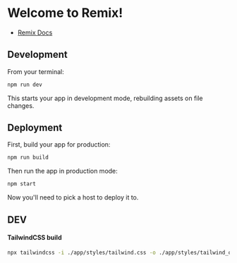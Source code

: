 # Welcome to Remix!

- [Remix Docs](https://remix.run/docs)

## Development

From your terminal:

```sh
npm run dev
```

This starts your app in development mode, rebuilding assets on file changes.

## Deployment

First, build your app for production:

```sh
npm run build
```

Then run the app in production mode:

```sh
npm start
```

Now you'll need to pick a host to deploy it to.

## DEV

#### TailwindCSS build
```bash
npx tailwindcss -i ./app/styles/tailwind.css -o ./app/styles/tailwind_out.css --watch
```


